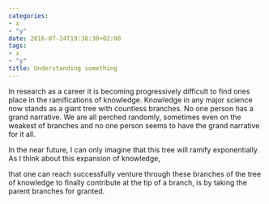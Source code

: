 ```yaml
---
categories:
- x
- "y"
date: 2016-07-24T19:38:30+02:00
tags:
- x
- "y"
title: Understanding something
---
```


In research as a career it is becoming progressively difficult to find ones place in the ramifications of knowledge. Knowledge in any major science now stands as a giant tree with countless branches. No one person has a grand narrative. We are all perched randomly, sometimes even on the weakest of branches and no one person seems to have the grand narrative for it all. 

In the near future, I can only imagine that this tree will ramify exponentially. As I think about this expansion of knowledge, 


that one can reach successfully venture through these branches of the tree of knowledge to finally contribute at the tip of a branch, is by 
taking the parent branches for granted. 
